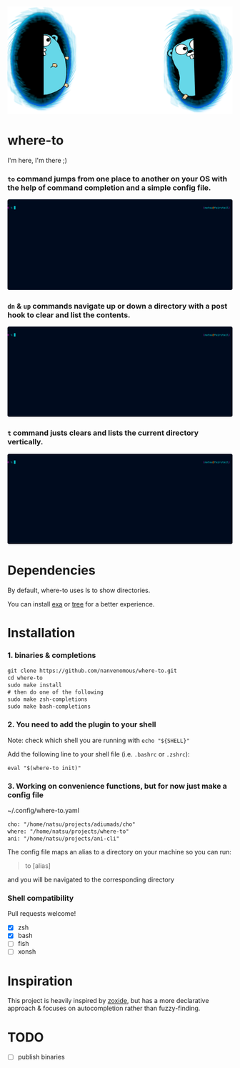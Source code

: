 ![gopher portal](./.rsrc/gopher.png)
# where-to

I'm here, I'm there ;)

### `to` command jumps from one place to another on your OS with the help of command completion and a simple config file.
![demo](./.rsrc/where-to.gif)

### `dn` & `up` commands navigate up or down a directory with a post hook to clear and list the contents.
![up and down](./.rsrc/up_and_down.gif)

### `t` command justs clears and lists the current directory vertically.
![new ls](./.rsrc/new_ls_t.gif)

# Dependencies

By default, where-to uses ls to show directories.

You can install [exa](https://github.com/ogham/exa) or [tree](https://gist.github.com/fscm/9eee2784f101f21515d66321180aef0f) for a better experience.

# Installation

### 1. binaries & completions
```
git clone https://github.com/nanvenomous/where-to.git
cd where-to
sudo make install
# then do one of the following
sudo make zsh-completions
sudo make bash-completions
```

### 2. You need to add the plugin to your shell
Note: check which shell you are running with `echo "${SHELL}"`

Add the following line to your shell file (i.e. `.bashrc` or `.zshrc`):
```
eval "$(where-to init)"
```

### 3. Working on convenience functions, but for now just make a config file

~/.config/where-to.yaml
```
cho: "/home/natsu/projects/adiumads/cho"
where: "/home/natsu/projects/where-to"
ani: "/home/natsu/projects/ani-cli"
```

The config file maps an alias to a directory on your machine so you can run:

> to [alias]

and you will be navigated to the corresponding directory

### Shell compatibility

Pull requests welcome!
- [x] zsh
- [x] bash
- [ ] fish
- [ ] xonsh

# Inspiration
This project is heavily inspired by [zoxide](https://github.com/ajeetdsouza/zoxide), but has a more declarative approach & focuses on autocompletion rather than fuzzy-finding.

# TODO
- [ ] publish binaries
